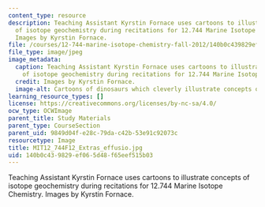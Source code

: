 ```yaml
---
content_type: resource
description: Teaching Assistant Kyrstin Fornace uses cartoons to illustrate concepts
  of isotope geochemistry during recitations for 12.744 Marine Isotope Chemistry.
  Images by Kyrstin Fornace.
file: /courses/12-744-marine-isotope-chemistry-fall-2012/140b0c439829ef065d48f65eef515b03_MIT12_744F12_Extras_effusio.jpg
file_type: image/jpeg
image_metadata:
  caption: Teaching Assistant Kyrstin Fornace uses cartoons to illustrate concepts
    of isotope geochemistry during recitations for 12.744 Marine Isotope Chemistry.
  credit: Images by Kyrstin Fornace.
  image-alt: Cartoons of dinosaurs which cleverly illustrate concepts of isotope geochemistry.
learning_resource_types: []
license: https://creativecommons.org/licenses/by-nc-sa/4.0/
ocw_type: OCWImage
parent_title: Study Materials
parent_type: CourseSection
parent_uid: 9849d04f-e28c-79da-c42b-53e91c92073c
resourcetype: Image
title: MIT12_744F12_Extras_effusio.jpg
uid: 140b0c43-9829-ef06-5d48-f65eef515b03
---
```

Teaching Assistant Kyrstin Fornace uses cartoons to illustrate concepts of isotope geochemistry during recitations for 12.744 Marine Isotope Chemistry. Images by Kyrstin Fornace.